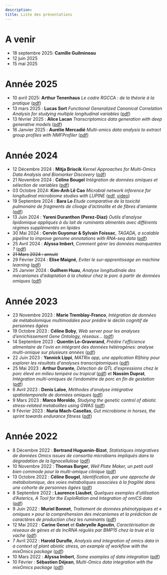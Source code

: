 ```yaml
---
description:  
title: Liste des présentations
---
```


# **A venir**
* 18 septembre 2025: **Camille Guilmineau**
* 12 juin 2025
* 15 mai 2025



# **Année 2025**

* 10 avril 2025: **Arthur Tenenhaus** _Le cadre RGCCA : de la théorie à la pratique_ ([pdf](/diapos/Biopuces2025_04_RGCCA.pdf))
* 13 mars 2025 : **Lucas Sort** _Functional Generalized Canonical Correlation Analysis for studying multiple longitudinal variables_ ([pdf](/diapos/Biopuces_2025_03_13.pdf))
* 13 février 2025 : **Alice Lacan** _Transcriptomics data generation with deep generative models_  ([pdf](/diapos/Biopuces_2025_02_13.pdf))
* 16 Janvier 2025 : **Aurélie Mercadié** _Multi-omics data analysis to extract group profiles with NMFProfiler_ ([pdf](/diapos/Biopuces_2025_01_16.pdf))

# **Année 2024** 

* 12 Décembre 2024 : **Mitja Briscik** _Kernel Approaches for Multi-Omics Data Analysis and Biomarker Discovery_ ([pdf](/diapos/Biopuces_2024_12_12.pdf))
* 21 Novembre 2024 : **Céline Bougel** _Intégration de données omiques et sélection de variables_ ([pdf](/diapos/Biopuces_2024_11_21.pdf))
* 03 Octobre 2024: **Kim-Anh Lê Cao** _Microbial network inference for longitudinal microbiome studies with LUPINE_ ([pdf](/diapos/LUPINE_Biopuces.pdf), [video](http://mixomics.org/2024/05/lupine/))
* 19 Septembre 2024 : **Bara Lo**  _Etude comparative de la toxicité pulmonaire de fragments de clivage d’actinolite et de fibres d’amiante_ ([pdf](/diapos/2024_09_Biopuce_BaraLo.pdf))
* 13 Juin 2024 : **Yareni Duranthon (Perez-Diaz)** _Outils d’analyse lipidomique appliqués à du lait de ruminants alimentés avec différents régimes supplémentés en lipides_
* 30 Mai 2024 : **Cervin Guyomar & Sylvain Foissac**, _TAGADA, a scalable pipeline to improve genome annotations with RNA-seq data_ ([pdf](/diapos/2024_05_30_TAGADA_biopuces.pdf))
* 25 Avril 2024 : **Alyssa Imbert**, _Comment gérer les données manquantes ?_ ([pdf](/diapos/Missingdata_2024_04.pdf))
* ~~21 Mars 2024 : annulé~~
* 29 Février 2024 : **Elise Maigné**, _Eviter le sur-apprentissage en machine learning_ ([pdf](/diapos/2024_Eviter_surapprentissage_machinelearning.pdf))
* 25 Janvier 2024 : **Guilhem Huau**, _Analyse longitudinale des mécanismes d’adaptation à la chaleur chez le porc à partir de données omiques_ ([pdf](/diapos/Biopuces_Janvier_2024.pdf)) 

# **Année 2023**

* 23 Novembre 2023 : **Marie Tremblay-Franco**, _Intégration de données de métabolomique multimodales pour prédire le déclin cognitif de personnes âgées_
* 19 Octobre 2023 : **Céline Boby**, _Web server pour les analyses d’enrichissement Gene Ontology, réseaux…_ ([pdf](/diapos/Biopuces_2023_10_19_Boby.pdf))
* 14 Septembre 2023 : **Quentin Le-Graverand**, _Prédire l'efficience alimentaire de l'ovin en intégrant des données hétérogènes: analyse multi-omique sur plusieurs années_ ([pdf](/diapos/biopuces_2023_09_QLG.pdf))
* 22 Juin 2023 : **Yannick Lippi**, _MATRix app, une application RShiny pour explorer les résultats d'analyses transcriptomiques_ ([pdf](/diapos/20230622_GpBiopuces_Presentation_MAtrixApp.pdf))
* 25 Mai 2023 : **Arthur Durante**, _Détection de QTL d’expressions chez le porc élevé en milieu tempéré ou tropical_ ([pdf](/diapos/Biopuces_2023mai_Durante.pdf)) et **Nassim Duprat**, _Intégration multi-omiques de l’endomètre de porc en fin de gestation_ ([pdf](/diapos/Biopuces_2023mai_Duprat.pdf))
* 6 Avril 2023 : **Denis Laloe**, _Méthodes d’analyse intégrative spatiotemporelle de données omiques_ ([pdf](/diapos/Biopuces_Laloe_2023_04_06.pdf))
* 9 Mars 2023 : **Marco Moroldo**, _Studying the genetic control of abiotic stress-related metabolites using GWAS_ ([pdf](/diapos/Presentation_2023_03_09_Biopuces.pdf))
* 9 Février 2023 : **Nuria Mach-Casellas**, _Gut microbiome in horses, the sprint towards endurance fitness_ ([pdf](/diapos/Biopuces_nuria_2023_02_09.pdf))

# **Année 2022**

* 8 Décembre 2022 :  **Bertrand Huguenin-Bizot**, _Statistiques intégratives de données Omics issues de consortia microbiens impliqués dans la dégradation de la lignocellulose_ ([pdf](/diapos/Présentation_Biopuce_Bertrand_Huguenin_Bizot.pdf))
* 10 Novembre 2022 : **Thomas Burger**, _Well Plate Maker, un petit outil bien commode pour la multi-omique clinique_ ([pdf](/diapos/WPM_TB_2022.pdf))
* 13 Octobre 2022 : **Céline Bougel**, _Identification, par une approche de métabolomique, des voies métaboliques associées à la fragilité dans une cohorte de personnes âgées_ ([pdf](/diapos/MetaMob_Biopuces_diapo.pdf))
* 8 Septembre 2022 : **Laurence Liaubet**, _Quelques exemples d’utilisation d’Asterics, A Tool for the ExploRation and Integration of omiCS data_ ([pdf](/diapos/Asterics_Liaubet_8SEP2022.pdf))
* 9 Juin 2022 : **Muriel Bonnet**, _Traitement de données phénotypiques et « omiques » pour la compréhension des mécanismes et la prédiction de caractères de production chez les ruminants_ ([pdf](/diapos/2022_WorkshopBiopuce_UMRherbivores_MBonnet_Diffusion.pdf))
* 12 Mai 2022 : **Carine Genet** et **Gabryelle Agoutin**, _Caractérisation de réseaux de gènes et de lncRNA régulés par BMP15 chez la truie et la vache_ ([pdf](/diapos/GENET_Carine_Reseau_genes_12mai2022.pdf))
* 7 Avril 2022 :  **Harold Durufle**, _Analysis and integration of omics data in a context of plant abiotic stress, an example of workflow with the mixOmics package_ ([pdf](/diapos/220407_BioPuce_durufle.pdf))
* 10 Mars 2022 : **Alyssa Imbert**, _Some examples of data integration_ ([pdf](/diapos/biopuces_imbert_2022_03_10.pdf))
* 10 Février :  **Sébastien Déjean**, _Multi-Omics data integration with the mixOmics package_ ([pdf](/diapos/mixOmics_biopuces_2022_dejean.pdf))
